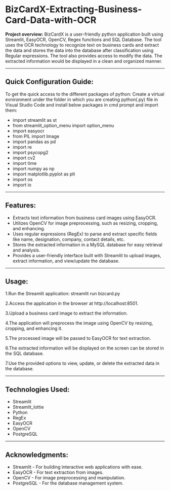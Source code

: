 # BizCardX-Extracting-Business-Card-Data-with-OCR

**Project overview:** BizCardX is a user-friendly python application built using Streamlit, EasyOCR, OpenCV, Regex functions and SQL Database. The tool uses the OCR technology to recognize text on business cards and extract the data and stores the data into the database after classification using Regular expressions. The tool also provides access to modify the data. The extracted information would be displayed in a clean and organized manner.

------------------------------------------------------------------------------------------------------


Quick Configuration Guide:
-----------------------------
To get the quick access to the different packages of python:
Create a virtual evnironment under the folder in which you are creating python(.py) file in Visual Studio Code and install below packages in cmd prompt and import them:

- import streamlit as st
- from streamlit_option_menu import option_menu
- import easyocr
- from PIL import Image
- import pandas as pd
- import re
- import psycopg2
- import cv2
- import time
- import numpy as np
- import matplotlib.pyplot as plt
- import os
- import io

-----------------------------------------------------------------------------------------------------

**Features:**
---------------------------

- Extracts text information from business card images using EasyOCR.
- Utilizes OpenCV for image preprocessing, such as resizing, cropping, and enhancing.
- Uses regular expressions (RegEx) to parse and extract specific fields like name, designation, company, contact details, etc.
- Stores the extracted information in a MySQL database for easy retrieval and analysis.
- Provides a user-friendly interface built with Streamlit to upload images, extract information, and view/update the database.

-----------------------------------------------------------------------------------------------------

**Usage:**
-------------------------------------
1.Run the Streamlit application:
streamlit run bizcard.py

2.Access the application in the browser at http://localhost:8501.

3.Upload a business card image to extract the information.

4.The application will preprocess the image using OpenCV by resizing, cropping, and enhancing it.

5.The processed image will be passed to EasyOCR for text extraction. 

6.The extracted information will be displayed on the screen can be stored in the SQL database.

7.Use the provided options to view, update, or delete the extracted data in the database.

------------------------------------------------------------------------------------------------------

**Technologies Used:**
---------------------------

- Streamlit
- Streamlit_lottie
- Python
- RegEx
- EasyOCR
- OpenCV
- PostgreSQL
--------------------------------------------------------------------------------------------------------

**Acknowledgments:**
------------------------------

- Streamlit - For building interactive web applications with ease.
- EasyOCR - For text extraction from images.
- OpenCV - For image preprocessing and manipulation.
- PostgreSQL - For the database management system.

